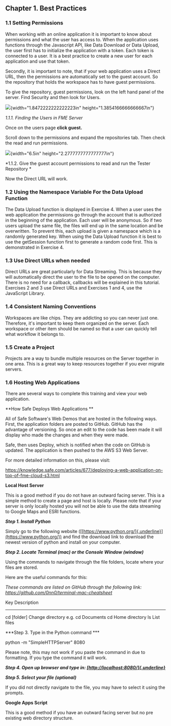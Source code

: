 Chapter 1. Best Practices
-------------------------

### 1.1 Setting Permissions

When working with an online application it is important to know about
permissions and what the user has access to. When the application uses
functions through the Javascript API, like Data Download or Data Upload,
the user first has to initialize the application with a token. Each
token is connected to a user. It is a best practice to create a new user
for each application and use that token.

Secondly, it is important to note, that if your web application uses a
Direct URL, then the permissions are automatically set to the guest
account. So the repository that holds the workspace has to have guest
permissions.

To give the repository, guest permissions, look on the left hand panel
of the server. Find Security and then look for Users.

![](media/image91.png){width="1.8472222222222223in"
height="1.3854166666666667in"}

*1.1.1. Finding the Users in FME Server*

Once on the users page **click guest.**

Scroll down to the permissions and expand the repositories tab. Then
check the read and run permissions.

![](media/image114.png){width="6.5in" height="2.2777777777777777in"}

*1.1.2. Give the guest account permissions to read and run the Tester
Repository *

Now the Direct URL will work.

### 1.2 Using the Namespace Variable For the Data Upload Function

The Data Upload function is displayed in Exercise 4. When a user uses
the web application the permissions go through the account that is
authorized in the beginning of the application. Each user will be
anonymous. So if two users upload the same file, the files will end up
in the same location and be overwritten. To prevent this, each upload is
given a namespace which is a randomly generated key. When using the Data
Upload function it is best to use the getSession function first to
generate a random code first. This is demonstrated in Exercise 4.

### 1.3 Use Direct URLs when needed

Direct URLs are great particularly for Data Streaming. This is because
they will automatically direct the user to the file to be opened on the
computer. There is no need for a callback, callbacks will be explained
in this tutorial. Exercises 2 and 3 use Direct URLs and Exercises 1 and
4, use the JavaScript Library.

### 1.4 Consistent Naming Conventions

Workspaces are like chips. They are addicting so you can never just one.
Therefore, it\'s important to keep them organized on the server. Each
workspace or other item should be named so that a user can quickly tell
what workflow it belongs to.

### 1.5 Create a Project

Projects are a way to bundle multiple resources on the Server together
in one area. This is a great way to keep resources together if you ever
migrate servers.

### 1.6 Hosting Web Applications

There are several ways to complete this training and view your web
application.

**How Safe Deploys Web Applications **

All of Safe Software's Web Demos that are hosted in the following ways.
First, the application folders are posted to GitHub. GitHub has the
advantage of versioning. So once an edit to the code has been made it
will display who made the changes and when they were made.

Safe, then uses Deploy, which is notified when the code on GitHub is
updated. The application is then pushed to the AWS S3 Web Server.

For more detailed information on this, please visit:

https://knowledge.safe.com/articles/677/deploying-a-web-application-on-top-of-fme-cloud-s3.html

**Local Host Server**

This is a good method if you do not have an outward facing server. This
is a simple method to create a page and host is locally. Please note
that if your server is only locally hosted you will not be able to use
the data streaming to Google Maps and ESRI functions.

***Step 1. Install Python***

Simply go to the following website
([[https://www.python.org/]{.underline}](https://www.python.org/)) and
find the download link to download the newest version of python and
install on your computer.

***Step 2. Locate Terminal (mac) or the Console Window (window)***

Using the commands to navigate through the file folders, locate where
your files are stored.

Here are the useful commands for this:

*These commands are listed on GitHub through the following link:
https://github.com/0nn0/terminal-mac-cheatsheet*

  Key             Description
  --------------- ------------------------------------
  cd \[folder\]   Change directory e.g. cd Documents
  cd              Home directory
  ls              List files

***Step 3. Type in the Python command ***

python -m "SimpleHTTPServer" 8080

Please note, this may not work if you paste the command in due to
formatting. If you type the command it will work.

***Step 4. Open up browser and type in:
[[http://localhost:8080/]{.underline}](http://localhost:8080/)***

***Step 5. Select your file (optional)***

If you did not directly navigate to the file, you may have to select it
using the prompts.

**Google Apps Script**

This is a good method if you have an outward facing server but no pre
existing web directory structure.
